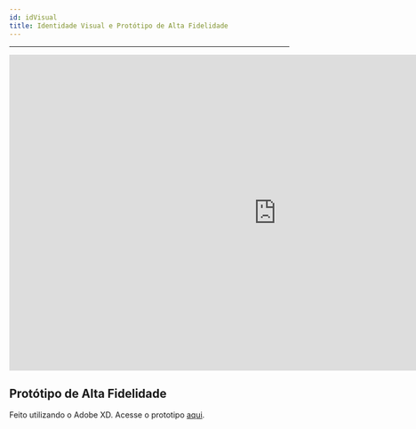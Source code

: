 ```yaml
---
id: idVisual    
title: Identidade Visual e Protótipo de Alta Fidelidade
---
```


***

<iframe src="https://docs.google.com/presentation/d/e/2PACX-1vS_z4bQOm9_qKgVuHQS4a_tIkbRM9pbICNcL-CFYMxazqNgOCm2V3cjsssLRcBv4oypNf-uaRwY7T4j/embed?start=true&loop=true&delayms=3000" frameborder="0" width="960" height="569" allowfullscreen="true" mozallowfullscreen="true" webkitallowfullscreen="true"></iframe>

## Protótipo de Alta Fidelidade

Feito utilizando o Adobe XD. Acesse o prototipo [aqui](https://xd.adobe.com/view/db64571f-82f7-4449-53f2-e2c0db4b3bdb-ad55/).
